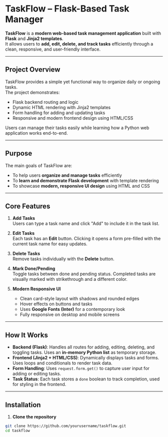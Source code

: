 # TaskFlow – Flask-Based Task Manager

**TaskFlow** is a **modern web-based task management application** built with **Flask** and **Jinja2 templates**.  
It allows users to **add, edit, delete, and track tasks** efficiently through a clean, responsive, and user-friendly interface.

---

## **Project Overview**

TaskFlow provides a simple yet functional way to organize daily or ongoing tasks.  
The project demonstrates:

- Flask backend routing and logic
- Dynamic HTML rendering with Jinja2 templates
- Form handling for adding and updating tasks
- Responsive and modern frontend design using HTML/CSS

Users can manage their tasks easily while learning how a Python web application works end-to-end.

---

## **Purpose**

The main goals of TaskFlow are:

- To help users **organize and manage tasks** efficiently
- To **learn and demonstrate Flask development** with template rendering
- To showcase **modern, responsive UI design** using HTML and CSS

---

## **Core Features**

1. **Add Tasks**  
   Users can type a task name and click "Add" to include it in the task list.

2. **Edit Tasks**  
   Each task has an **Edit** button. Clicking it opens a form pre-filled with the current task name for easy updates.

3. **Delete Tasks**  
   Remove tasks individually with the **Delete** button.

4. **Mark Done/Pending**  
   Toggle tasks between done and pending status. Completed tasks are visually marked with strikethrough and a different color.

5. **Modern Responsive UI**  
   - Clean card-style layout with shadows and rounded edges  
   - Hover effects on buttons and tasks  
   - Uses **Google Fonts (Inter)** for a contemporary look  
   - Fully responsive on desktop and mobile screens

---

## **How It Works**

- **Backend (Flask)**: Handles all routes for adding, editing, deleting, and toggling tasks. Uses an **in-memory Python list** as temporary storage.  
- **Frontend (Jinja2 + HTML/CSS)**: Dynamically displays tasks and forms. Uses loops and conditionals to render task data.  
- **Form Handling**: Uses `request.form.get()` to capture user input for adding or editing tasks.  
- **Task Status**: Each task stores a `done` boolean to track completion, used for styling in the frontend.

---

## **Installation**

1. **Clone the repository**
```bash
git clone https://github.com/yourusername/taskflow.git
cd taskflow
